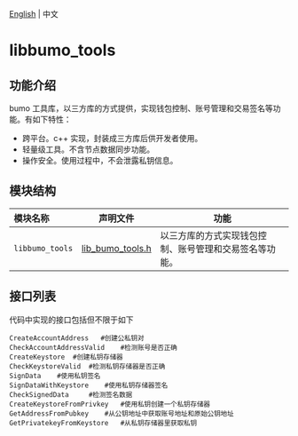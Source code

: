 [English](README.md) | 中文

# libbumo_tools

## 功能介绍
bumo 工具库，以三方库的方式提供，实现钱包控制、账号管理和交易签名等功能。有如下特性：
- 跨平台。c++ 实现，封装成三方库后供开发者使用。
- 轻量级工具。不含节点数据同步功能。
- 操作安全。使用过程中，不会泄露私钥信息。

## 模块结构

模块名称 | 声明文件 | 功能
|:--- | --- | ---
| `libbumo_tools` | [lib_bumo_tools.h](./lib_bumo_tools.h) | 以三方库的方式实现钱包控制、账号管理和交易签名等功能。
## 接口列表

代码中实现的接口包括但不限于如下
```
CreateAccountAddress   #创建公私钥对
CheckAccountAddressValid    #检测账号是否正确
CreateKeystore  #创建私钥存储器
CheckKeystoreValid  #检测私钥存储器是否正确
SignData    #使用私钥签名
SignDataWithKeystore    #使用私钥存储器签名
CheckSignedData     #检测签名数据
CreateKeystoreFromPrivkey   #使用私钥创建一个私钥存储器
GetAddressFromPubkey    #从公钥地址中获取账号地址和原始公钥地址
GetPrivatekeyFromKeystore   #从私钥存储器里获取私钥
```


